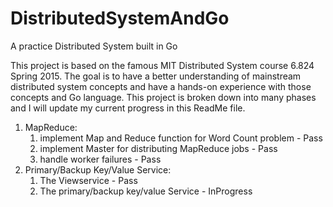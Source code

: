 # DistributedSystemAndGo
A practice Distributed System built in Go 

This project is based on the famous MIT Distributed System course 6.824 Spring 2015.
The goal is to have a better understanding of mainstream distributed system concepts and have a hands-on experience with those concepts and Go language.
This project is broken down into many phases and I will update my current progress in this ReadMe file.

1. MapReduce:
    1. implement Map and Reduce function for Word Count problem - Pass
    2. implement Master for distributing MapReduce jobs         - Pass
    3. handle worker failures                                   - Pass
2. Primary/Backup Key/Value Service:
	1. The Viewservice                         - Pass
	2. The primary/backup key/value Service    - InProgress
